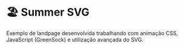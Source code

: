 # 🏖️ Summer SVG

Exemplo de landpage desenvolvida trabalhando com animação CSS, JavaScript (GreenSock) e utilização avançada do SVG.
